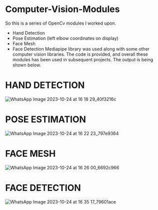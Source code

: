 # Computer-Vision-Modules



So this is a series of OpenCv modules I worked upon.
- Hand Detection
- Pose Estimation (left elbow coordinates on display)
- Face Mesh
- Face Detection
Mediapipe library was used along with some other computer vision libraries. The code is provided, and overall these modules has been used in subsequent projects. 
The output is being shown below.




# HAND DETECTION
![WhatsApp Image 2023-10-24 at 16 18 29_40f3216c](https://github.com/Prayag-Chawla/Computer-Vision-Modules/assets/92213377/726eaa89-4799-4a61-918e-a570947d3493)


# POSE ESTIMATION
![WhatsApp Image 2023-10-24 at 16 22 23_797e9364](https://github.com/Prayag-Chawla/Computer-Vision-Modules/assets/92213377/01092a0d-da2a-4145-ade0-55602b80d88a)

# FACE MESH

![WhatsApp Image 2023-10-24 at 16 26 00_6692c966](https://github.com/Prayag-Chawla/Computer-Vision-Modules/assets/92213377/b7b981be-a000-443d-9abe-1a7de74c7dc9)



# FACE DETECTION

![WhatsApp Image 2023-10-24 at 16 35 17_79601ace](https://github.com/Prayag-Chawla/Computer-Vision-Modules/assets/92213377/a1a77f74-c749-459e-bb1e-dcb1c6cb9d2a)
